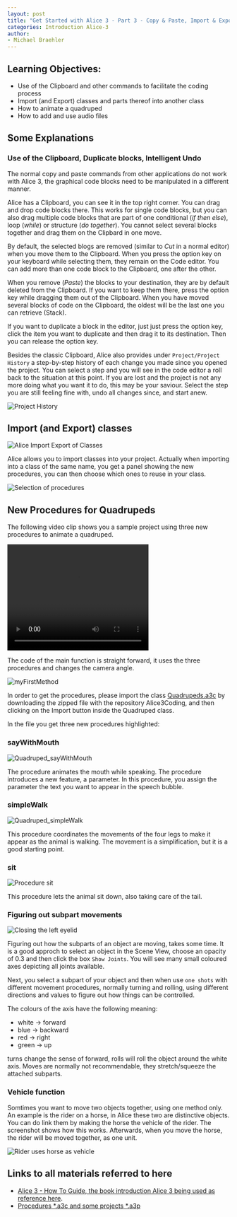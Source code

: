 ```yaml
---
layout: post
title: "Get Started with Alice 3 - Part 3 - Copy & Paste, Import & Export Procedures, More Animation, Vehicles, Sound"
categories: Introduction Alice-3
author:
- Michael Braehler
---
```


## Learning Objectives:
- Use of the Clipboard and other commands to facilitate the coding process
- Import (and Export) classes and parts thereof into another class
- How to animate a quadruped
- How to add and use audio files

## Some Explanations

### Use of the Clipboard, Duplicate blocks, Intelligent Undo

The normal copy and paste commands from other applications do not work with Alice 3, the graphical code blocks need 
to be manipulated in a different manner.

Alice has a Clipboard, you can see it in the top right corner. You can drag and drop code blocks there. This works
for single code blocks, but you can also drag multiple code blocks that are part of one conditional (*if then else*), loop (*while*)
or structure (*do together*). You cannot select several blocks together and drag them on the Clipbard in one move.

By default, the selected blogs are removed (similar to *Cut* in a normal editor) when you move them to the Clipboard.
When you press the option key on your keyboard while selecting them, they remain on the Code editor. 
You can add more than one code block to the Clipboard, one after the other.

When you remove (*Paste*) the blocks to your destination, they are by default deleted from the Clipboard. If you want to keep
them there, press the option key while dragging them out of the Clipboard. When you have moved several blocks of code on the
Clipboard, the oldest will be the last one you can retrieve (Stack).

If you want to duplicate a block in the editor, just just press the option key, click the item you want to duplicate and
then drag it to its destination. Then you can release the option key.

Besides the classic Clipboard, Alice also provides under ```Project/Project History``` a step-by-step history of each change you made since you opened the project. You can select a step and you will see in the code editor a roll back to the situation at this point. If you are lost and the project is not any more doing what you want it to do, this may be your saviour. Select the step you are still feeling fine with, undo all changes since, and start anew.

![Project History](/assets/2024-05-07_12-09-03.png)


## Import (and Export) classes
![Alice Import Export of Classes](/assets/230214AliceImportExport1.png)

Alice allows you to import classes into your project. Actually when importing into a class of the same name, you get a panel 
showing the new procedures, you can then choose which ones to reuse in your class.

![Selection of procedures](/assets/230214ClassImport.png)


## New Procedures for Quadrupeds

The following video clip shows you a sample project using three new procedures to animate a quadruped.

<video width="320" height="240" controls>
  <source src="/assets/230214talkingWalkingFox.mp4" type="video/mp4">
Your browser does not support the video tag.
</video>

The code of the main function is straight forward, it uses the three procedures and changes the camera angle.

![myFirstMethod](/assets/230214_Quadruped_myFirstMethod.png)

In order to get the procedures, please import the class [Quadrupeds.a3c](https://github.com/mibrs/Alice3Coding) by downloading the 
zipped file with the repository Alice3Coding, and then clicking on the Import button inside the Quadruped class.

In the file you get three new procedures highlighted:

### sayWithMouth

![Quadruped_sayWithMouth](/assets/230214_Quadruped_sayWithMouth.png)

The procedure animates the mouth while speaking. The procedure introduces a new feature, a parameter. In this procedure, you assign the parameter the text you want to appear in the speech bubble.

### simpleWalk

![Quadruped_simpleWalk](/assets/230214_Quadruped_simpleWalk.png)

This procedure coordinates the movements of the four legs to make it appear as the animal is walking. The movement is a simplification, but
it is a good starting point.

### sit

![Procedure sit](/assets/230214_Quadruped_sit.png)

This procedure lets the animal sit down, also taking care of the tail.


### Figuring out subpart movements

![Closing the left eyelid](/assets/2024-05-07_14-30-37.png)

Figuring out how the subparts of an object are moving, takes some time. It is a good approch to select an object in the Scene View, choose an opacity of 0.3 and then click the box ```Show Joints```. You will see many small coloured axes depicting all joints available. 

Next, you select a subpart of your object and then when use ```one shots``` with different movement procedures, normally turning and rolling, using different directions and values to figure out how things can be controlled.

The colours of the axis have the following meaning:

- white -> forward
- blue -> backward
- red -> right
- green -> up

turns change the sense of forward, rolls will roll the object around the white axis. Moves are normally not recommendable, they stretch/squeeze the attached subparts.


### Vehicle function

Somtimes you want to move two objects together, using one method only. An example is the rider on a horse, in Alice these two are distinctive objects. You can do link them by making the horse the vehicle of the rider. The screenshot shows how this works. Afterwards, when you move the horse, the rider will be moved together, as one unit.

![Rider uses horse as vehicle](/assets/2024-05-07_12-21-22.png)


## Links to all materials referred to here

- [Alice 3 - How To Guide, the book introduction Alice 3 being used as reference here](http://www.alice.org/wp-content/uploads/2017/05/Alice-3-HowToGuide-Complete.pdf).
- [Procedures *.a3c and some projects *.a3p](https://github.com/mibrs/Alice3Coding)


